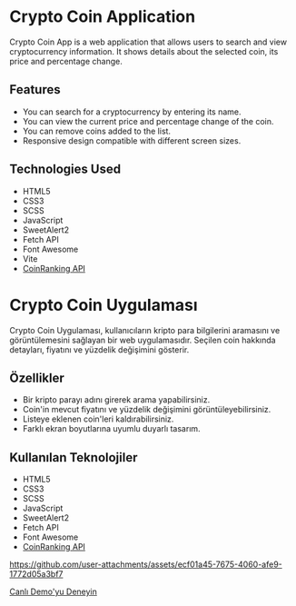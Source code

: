 # Crypto Coin Application

Crypto Coin App is a web application that allows users to search and view cryptocurrency information. It shows details about the selected coin, its price and percentage change.

## Features

- You can search for a cryptocurrency by entering its name.
- You can view the current price and percentage change of the coin.
- You can remove coins added to the list.
- Responsive design compatible with different screen sizes.

## Technologies Used

- HTML5
- CSS3
- SCSS
- JavaScript
- SweetAlert2
- Fetch API
- Font Awesome
- Vite
- [CoinRanking API](https://developers.coinranking.com/api)

# Crypto Coin Uygulaması

Crypto Coin Uygulaması, kullanıcıların kripto para bilgilerini aramasını ve görüntülemesini sağlayan bir web uygulamasıdır. Seçilen coin hakkında detayları, fiyatını ve yüzdelik değişimini gösterir.

## Özellikler

- Bir kripto parayı adını girerek arama yapabilirsiniz.
- Coin'in mevcut fiyatını ve yüzdelik değişimini görüntüleyebilirsiniz.
- Listeye eklenen coin'leri kaldırabilirsiniz.
- Farklı ekran boyutlarına uyumlu duyarlı tasarım.

## Kullanılan Teknolojiler

- HTML5
- CSS3
- SCSS
- JavaScript
- SweetAlert2
- Fetch API
- Font Awesome
- [CoinRanking API](https://developers.coinranking.com/api)

https://github.com/user-attachments/assets/ecf01a45-7675-4060-afe9-1772d05a3bf7

[Canlı Demo'yu Deneyin](https://fy-coin-app.netlify.app/)
